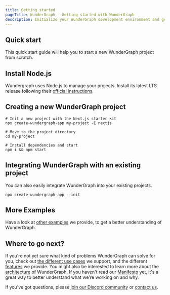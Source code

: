```yaml
---
title: Getting started
pageTitle: WunderGraph - Getting started with WunderGraph
description: Initialize your WunderGraph development environment and get started using WunderGraph
---
```


## Quick start

This quick start guide will help you to start a new WunderGraph project from scratch.

## Install Node.js

Wundergraph uses Node.js to manage your projects. Install its latest LTS release
following their [official instructions](https://nodejs.org).

## Creating a new WunderGraph project

```shell
# Init a new project with the Next.js starter kit
npx create-wundergraph-app my-project -E nextjs

# Move to the project directory
cd my-project

# Install dependencies and start
npm i && npm start
```

## Integrating WunderGraph with an existing project

You can also easily integrate WunderGraph into your existing projects.

```shell
npx create-wundergraph-app --init
```

## More Examples

Have a look at [other examples](/docs/examples) we provide, to get a better understanding of WunderGraph.

## Where to go next?

If you're not yet sure what kind of problems WunderGraph can solve for you,
check out [the different use cases](/docs/use-cases) we support,
and the different [features](/docs/features) we provide.
You might also be interested to learn more about the [architecture](/docs/architecture) of WunderGraph.
If you haven't read our [Manifesto](/manifesto) yet, it's a great way to better understand what we're working on and why.

If you've got questions, please [join our Discord community](https://wundergraph.com/discord) or [contact us](https://wundergraph.com/contact/sales).
